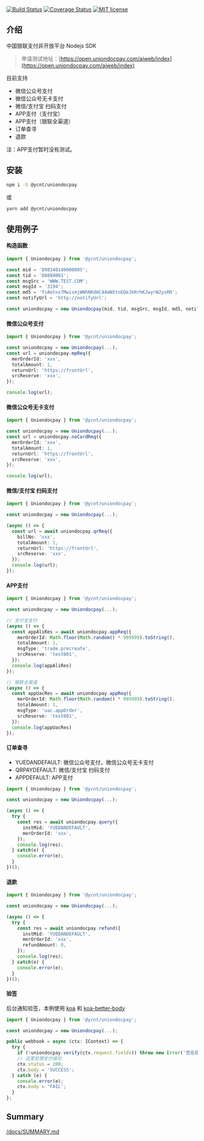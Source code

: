 [![Build Status](https://travis-ci.org/yc-node-typescript/uniondocpay.svg?branch=master)](https://travis-ci.org/yc-node-typescript/uniondocpay.svg?branch=master)
[![Coverage Status](https://coveralls.io/repos/github/yc-node-typescript/uniondocpay/badge.svg?branch=master)](https://coveralls.io/github/yc-node-typescript/uniondocpay?branch=master)
[![MIT license](http://img.shields.io/badge/license-MIT-brightgreen.svg)](http://opensource.org/licenses/MIT)

## 介绍
中国银联支付非开放平台 Nodejs SDK

> 申请测试地址：[https://open.uniondocpay.com/ajweb/index](https://open.uniondocpay.com/ajweb/index)

目前支持
- 微信公众号支付
- 微信公众号无卡支付
- 微信/支付宝 扫码支付
- APP支付（支付宝）
- APP支付（银联全渠道）
- 订单查寻
- 退款

注：APP支付暂时没有测试。


## 安装

```bash
npm i -S @ycnt/uniondocpay
```
或
```bash
yarn add @ycnt/uniondocpay
```

## 使用例子

#### 构造函数

```ts
import { Uniondocpay } from '@ycnt/uniondocpay';

const mid = '898340149000005';
const tid = '88880001';
const msgSrc = 'WWW.TEST.COM';
const msgId = '3194';
const md5 = 'fcAmtnx7MwismjWNhNKdHC44mNXtnEQeJkRrhKJwyrW2ysRR';
const notifyUrl = 'http://notifyUrl';

const uniondocpay = new Uniondocpay(mid, tid, msgSrc, msgId, md5, notifyUrl, true);

```

#### 微信公众号支付

```ts
import { Uniondocpay } from '@ycnt/uniondocpay';

const uniondocpay = new Uniondocpay(...);
const url = uniondocpay.mpReq({
  merOrderId: 'xxx',
  totalAmount: 1,
  returnUrl: 'https://frontUrl',
  srcReserve: 'xxx',
});

console.log(url);

```

#### 微信公众号无卡支付

```ts
import { Uniondocpay } from '@ycnt/uniondocpay';

const uniondocpay = new Uniondocpay(...);
const url = uniondocpay.noCardReq({
  merOrderId: 'xxx',
  totalAmount: 1,
  returnUrl: 'https://frontUrl',
  srcReserve: 'xxx',
});

console.log(url);

```

#### 微信/支付宝 扫码支付

```ts
import { Uniondocpay } from '@ycnt/uniondocpay';

const uniondocpay = new Uniondocpay(...);

(async () => {
  const url = await uniondocpay.qrReq({
    billNo: 'xxx',
    totalAmount: 1,
    returnUrl: 'https://frontUrl',
    srcReserve: 'xxx',
  });
  console.log(url);
});

```

#### APP支付

```ts
import { Uniondocpay } from '@ycnt/uniondocpay';

const uniondocpay = new Uniondocpay(...);

// 支付宝支付
(async () => {
  const appAliRes = await uniondocpay.appReq({
    merOrderId: Math.floor(Math.random() * 999999).toString(),
    totalAmount: 1,
    msgType: 'trade.precreate',
    srcReserve: 'test001',
  });
  console.log(appAliRes)
});

// 银联全渠道
(async () => {
  const appUacRes = await uniondocpay.appReq({
    merOrderId: Math.floor(Math.random() * 999999).toString(),
    totalAmount: 1,
    msgType: 'uac.appOrder',
    srcReserve: 'test001',
  });
  console.log(appUacRes)
});

```

#### 订单查寻
- YUEDANDEFAULT: 微信公众号支付，微信公众号无卡支付
- QRPAYDEFAULT: 微信/支付宝 扫码支付
- APPDEFAULT: APP支付

```ts
import { Uniondocpay } from '@ycnt/uniondocpay';

const uniondocpay = new Uniondocpay(...);

(async () => {
  try {
    const res = await uniondocpay.query({
      instMid: 'YUEDANDEFAULT',
      merOrderId: 'xxx',
    });
    console.log(res);
  } catch(e) {
    console.error(e);
  }
})();

```

#### 退款

```ts
import { Uniondocpay } from '@ycnt/uniondocpay';

const uniondocpay = new Uniondocpay(...);

(async () => {
  try {
    const res = await uniondocpay.refund({
      instMid: 'YUEDANDEFAULT',
      merOrderId: 'xxx',
      refundAmount: 0,
    });
    console.log(res);
  } catch(e) {
    console.error(e);
  }
})();

```

#### 验签

后台通知验签，本例使用 [koa](https://koajs.com) 和 [koa-better-body](https://github.com/tunnckoCore/koa-better-body)

```ts
import { Uniondocpay } from '@ycnt/uniondocpay';

const uniondocpay = new Uniondocpay(...);

public webhook = async (ctx: IContext) => {
  try {
    if (!uniondocpay.verify(ctx.request.fields)) throw new Error('签名错误');
    // 这里处理支付成功
    ctx.status = 200;
    ctx.body = 'SUCCESS';
  } catch (e) {
    console.error(e);
    ctx.body = 'FAIL';
  }
};

```

## Summary

[/docs/SUMMARY.md](https://github.com/yc-node-typescript/uniondocpay/blob/master/docs/SUMMARY.md)
